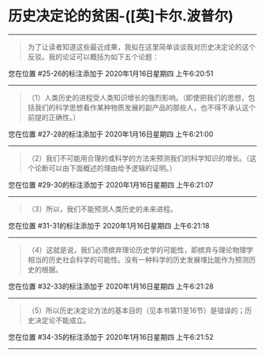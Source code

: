 # 历史决定论的贫困-([英]卡尔.波普尔)

---

> 为了让读者知道这些最近成果，我拟在这里简单谈谈我对历史决定论的这个反驳。我的论证可以概括为如下五个论题：

您在位置 #25-26的标注添加于 2020年1月16日星期四 上午6:20:51

---

> （1）人类历史的进程受人类知识增长的强烈影响。（即使把我们的思想，包括我们的科学思想看作某种物质发展的副产品的那些人，也不得不承认这个前提的正确性。）

您在位置 #27-28的标注添加于 2020年1月16日星期四 上午6:21:00

---

> （2）我们不可能用合理的或科学的方法来预测我们的科学知识的增长。（这个论断可以由下面概述的理由给予逻辑的证明。）

您在位置 #29-30的标注添加于 2020年1月16日星期四 上午6:21:07

---

> （3）所以，我们不能预测人类历史的未来进程。

您在位置 #31-31的标注添加于 2020年1月16日星期四 上午6:21:18

---

> （4）这就是说，我们必须摈弃理论历史学的可能性，即摈弃与理论物理学相当的历史社会科学的可能性。没有一种科学的历史发展埋比能作为预测历史的根据。

您在位置 #32-33的标注添加于 2020年1月16日星期四 上午6:21:28

---

> （5）所以历史决定论方法的基本目的（见本书第11至16节）是错误的；历史决定论不能成立。

您在位置 #34-35的标注添加于 2020年1月16日星期四 上午6:21:52

---


